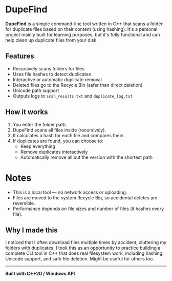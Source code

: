 # DupeFind

**DupeFind** is a simple command-line tool written in C++ that scans a folder for duplicate files based on their content (using hashing). It's a personal project mainly built for learning purposes, but it's fully functional and can help clean up duplicate files from your disk.

## Features

- Recursively scans folders for files
- Uses file hashes to detect duplicates
- Interactive or automatic duplicate removal
- Deleted files go to the Recycle Bin (safer than direct deletion)
- Unicode path support
- Outputs logs to `scan_results.txt` and `duplicate_log.txt`

## How it works

1. You enter the folder path.
2. DupeFind scans all files inside (recursively).
3. It calculates a hash for each file and compares them.
4. If duplicates are found, you can choose to:
   - Keep everything
   - Remove duplicates interactively
   - Automatically remove all but the version with the shortest path

# Notes

- This is a local tool — no network access or uploading.
- Files are moved to the system Recycle Bin, so accidental deletes are reversible.
- Performance depends on file sizes and number of files (it hashes every file).

## Why I made this

I noticed that I often download files multiple times by accident, cluttering my folders with duplicates. I took this as an opportunity to practice building a complete CLI tool in C++ that does real filesystem work, including hashing, Unicode support, and safe file deletion. Might be useful for others too.

---

**Built with C++20 / Windows API**

